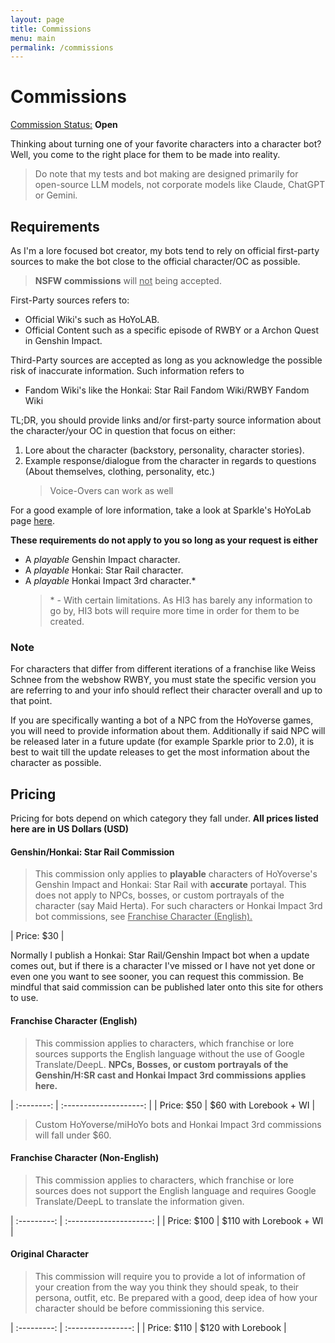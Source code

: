 ```yaml
---
layout: page
title: Commissions
menu: main
permalink: /commissions
---
```


# Commissions

<u>Commission Status:</u> **Open**

Thinking about turning one of your favorite characters into a character bot? Well, you come to the right place for them to be made into reality.

> Do note that my tests and bot making are designed primarily for open-source LLM models, not corporate models like Claude, ChatGPT or Gemini.

## Requirements

As I'm a lore focused bot creator, my bots tend to rely on official first-party sources to make the bot close to the official character/OC as possible.

> **NSFW commissions** will <u>not</u> being accepted.

First-Party sources refers to:

- Official Wiki's such as HoYoLAB.
- Official Content such as a specific episode of RWBY or a Archon Quest in Genshin Impact.

Third-Party sources are accepted as long as you acknowledge the possible risk of inaccurate information. Such information refers to

- Fandom Wiki's like the Honkai: Star Rail Fandom Wiki/RWBY Fandom Wiki

TL;DR, you should provide links and/or first-party source information about the character/your OC in question that focus on either:

1. Lore about the character (backstory, personality, character stories).
2. Example response/dialogue from the character in regards to questions (About themselves, clothing, personality, etc.)
   > Voice-Overs can work as well

For a good example of lore information, take a look at Sparkle's HoYoLab page [here](https://wiki.hoyolab.com/pc/hsr/entry/1807).

**These requirements do not apply to you so long as your request is either**

  - A *playable* Genshin Impact character.
  - A *playable* Honkai: Star Rail character.
  - A *playable* Honkai Impact 3rd character.\*
    > \* - With certain limitations. As HI3 has barely any information to go by, HI3 bots will require more time in order for them to be created.

### Note
For characters that differ from different iterations of a franchise like Weiss Schnee from the webshow RWBY, you must state the specific version you are referring to and your info should reflect their character overall and up to that point.

If you are specifically wanting a bot of a NPC from the HoYoverse games, you will need to provide information about them. Additionally if said NPC will be released later in a future update (for example Sparkle prior to 2.0), it is best to wait till the update releases to get the most information about the character as possible.

## Pricing

Pricing for bots depend on which category they fall under. **All prices listed here are in US Dollars (USD)**

#### Genshin/Honkai: Star Rail Commission

> This commission only applies to **playable** characters of HoYoverse's Genshin Impact and Honkai: Star Rail with **accurate** portayal. This does not apply to NPCs, bosses, or custom portrayals of the character (say Maid Herta). For such characters or Honkai Impact 3rd bot commissions, see <u>Franchise Character (English).</u>

| Price: $30 |

Normally I publish a Honkai: Star Rail/Genshin Impact bot when a update comes out, but if there is a character I've missed or I have not yet done or even one you want to see sooner, you can request this commission. Be mindful that said commission can be published later onto this site for others to use.

#### Franchise Character (English)

> This commission applies to characters, which franchise or lore sources supports the English language without the use of Google Translate/DeepL. **NPCs, Bosses, or custom portrayals of the Genshin/H:SR cast and Honkai Impact 3rd commissions applies here.**

| :--------: | :--------------------: |
| Price: $50 | $60 with Lorebook + WI |

> Custom HoYoverse/miHoYo bots and Honkai Impact 3rd commissions will fall under $60.

#### Franchise Character (Non-English)

> This commission applies to characters, which franchise or lore sources does not support the English language and requires Google Translate/DeepL to translate the information given.

| :---------: | :---------------------: |
| Price: $100 | $110 with Lorebook + WI |

#### Original Character

> This commission will require you to provide a lot of information of your creation from the way you think they should speak, to their persona, outfit, etc. Be prepared with a good, deep idea of how your character should be before commissioning this service.

| :---------: | :----------------: |
| Price: $110 | $120 with Lorebook |
